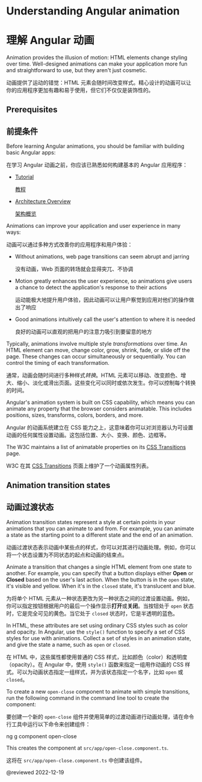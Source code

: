 # Understanding Angular animation

# 理解 Angular 动画

Animation provides the illusion of motion: HTML elements change styling over time. Well-designed animations can make your application more fun and straightforward to use, but they aren't just cosmetic.

动画提供了运动的错觉：HTML 元素会随时间改变样式。精心设计的动画可以让你的应用程序更加有趣和易于使用，但它们不仅仅是装饰性的。

## Prerequisites

## 前提条件

Before learning Angular animations, you should be familiar with building basic Angular apps:

在学习 Angular 动画之前，你应该已熟悉如何构建基本的 Angular 应用程序：

* [Tutorial](tutorial)

  [教程](tutorial)

* [Architecture Overview](guide/architecture)

  [架构概览](guide/architecture)

Animations can improve your application and user experience in many ways:

动画可以通过多种方式改善你的应用程序和用户体验：

* Without animations, web page transitions can seem abrupt and jarring

  没有动画，Web 页面的转场就会显得突兀、不协调

* Motion greatly enhances the user experience, so animations give users a chance to detect the application's response to their actions

  运动能极大地提升用户体验，因此动画可以让用户察觉到应用对他们的操作做出了响应

* Good animations intuitively call the user's attention to where it is needed

  良好的动画可以直观的把用户的注意力吸引到要留意的地方

Typically, animations involve multiple style *transformations* over time.
An HTML element can move, change color, grow, shrink, fade, or slide off the page. These changes can occur simultaneously or sequentially. You can control the timing of each transformation.

通常，动画会随时间进行多种样式*转换*。HTML 元素可以移动、改变颜色、增大、缩小、淡化或滑出页面。这些变化可以同时或依次发生。你可以控制每个转换的时间。

Angular's animation system is built on CSS capability, which means you can animate any property that the browser considers animatable. This includes positions, sizes, transforms, colors, borders, and more.

Angular 的动画系统建立在 CSS 能力之上，这意味着你可以对浏览器认为可设置动画的任何属性设置动画。这包括位置、大小、变换、颜色、边框等。

The W3C maintains a list of animatable properties on its [CSS Transitions](https://www.w3.org/TR/css-transitions-1) page.

W3C 在其 [CSS Transitions](https://www.w3.org/TR/css-transitions-1) 页面上维护了一个动画属性列表。

## Animation transition states

## 动画过渡状态

Animation transition states represent a style at certain points in your animations that you can animate to and from. For example, you can animate a state as the starting point to a different state and the end of an animation.

动画过渡状态表示动画中某些点的样式，你可以对其进行动画处理。例如，你可以将一个状态设置为不同状态的起点和动画的结束点。

Animate a transition that changes a single HTML element from one state to another. For example, you can specify that a button displays either **Open** or **Closed** based on the user's last action. When the button is in the `open` state, it's visible and yellow. When it's in the `closed` state, it's translucent and blue.

为将单个 HTML 元素从一种状态更改为另一种状态之间的过渡设置动画。例如，你可以指定按钮根据用户的最后一个操作显示**打开**或**关闭**。当按钮处于 `open` 状态时，它是完全可见的黄色。当它处于 `closed` 状态时，它是半透明的蓝色。

In HTML, these attributes are set using ordinary CSS styles such as color and opacity. In Angular, use the `style()` function to specify a set of CSS styles for use with animations. Collect a set of styles in an animation state, and give the state a name, such as `open` or `closed`.

在 HTML 中，这些属性都使用普通的 CSS 样式，比如颜色（color）和透明度（opacity）。在 Angular 中，使用 `style()` 函数来指定一组用作动画的 CSS 样式。可以为动画状态指定一组样式，并为该状态指定一个名字，比如 `open` 或 `closed`。

<div class="alert is-helpful">

To create a new `open-close` component to animate with simple transitions, run the following command in the command line tool to create the component:

要创建一个新的 `open-close` 组件并使用简单的过渡动画进行动画处理，请在命令行工具中运行以下命令来创建组件：

<code-example format="shell" language="shell">

ng g component open-close

</code-example>

This creates the component at `src/app/open-close.component.ts`.

这将在 `src/app/open-close.component.ts` 中创建该组件。

</div>

@reviewed 2022-12-19
